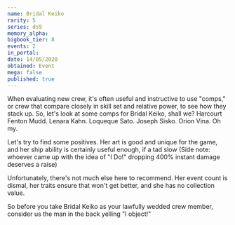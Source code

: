 ```yaml
---
name: Bridal Keiko
rarity: 5
series: ds9
memory_alpha:
bigbook_tier: 8
events: 2
in_portal:
date: 14/05/2020
obtained: Event
mega: false
published: true
---
```


When evaluating new crew, it's often useful and instructive to use "comps," or crew that compare closely in skill set and relative power, to see how they stack up. So, let's look at some comps for Bridal Keiko, shall we? Harcourt Fenton Mudd. Lenara Kahn. Loqueque Sato. Joseph Sisko. Orion Vina. Oh my.

Let's try to find some positives. Her art is good and unique for the game, and her ship ability is certainly useful enough, if a tad slow (Side note: whoever came up with the idea of "I Do!" dropping 400% instant damage deserves a raise) 

Unfortunately, there's not much else here to recommend. Her event count is dismal, her traits ensure that won't get better, and she has no collection value.

So before you take Bridal Keiko as your lawfully wedded crew member, consider us the man in the back yelling "I object!"
